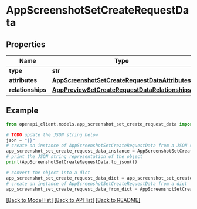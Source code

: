 # AppScreenshotSetCreateRequestData


## Properties

Name | Type | Description | Notes
------------ | ------------- | ------------- | -------------
**type** | **str** |  | 
**attributes** | [**AppScreenshotSetCreateRequestDataAttributes**](AppScreenshotSetCreateRequestDataAttributes.md) |  | 
**relationships** | [**AppPreviewSetCreateRequestDataRelationships**](AppPreviewSetCreateRequestDataRelationships.md) |  | [optional] 

## Example

```python
from openapi_client.models.app_screenshot_set_create_request_data import AppScreenshotSetCreateRequestData

# TODO update the JSON string below
json = "{}"
# create an instance of AppScreenshotSetCreateRequestData from a JSON string
app_screenshot_set_create_request_data_instance = AppScreenshotSetCreateRequestData.from_json(json)
# print the JSON string representation of the object
print(AppScreenshotSetCreateRequestData.to_json())

# convert the object into a dict
app_screenshot_set_create_request_data_dict = app_screenshot_set_create_request_data_instance.to_dict()
# create an instance of AppScreenshotSetCreateRequestData from a dict
app_screenshot_set_create_request_data_from_dict = AppScreenshotSetCreateRequestData.from_dict(app_screenshot_set_create_request_data_dict)
```
[[Back to Model list]](../README.md#documentation-for-models) [[Back to API list]](../README.md#documentation-for-api-endpoints) [[Back to README]](../README.md)


